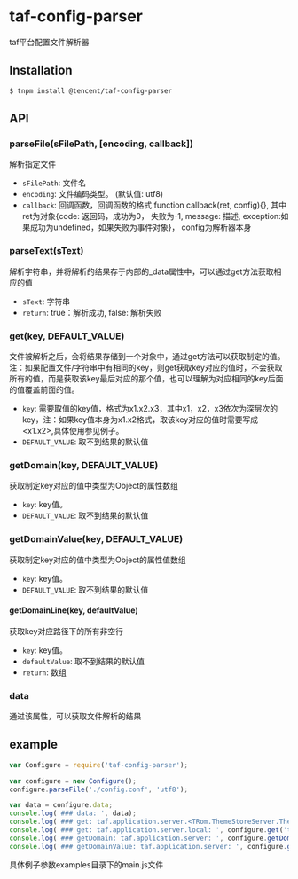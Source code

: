 # taf-config-parser
taf平台配置文件解析器

## Installation
```sh
$ tnpm install @tencent/taf-config-parser
```

## API

### parseFile(sFilePath, [encoding, callback])
解析指定文件
* `sFilePath`: 文件名
* `encoding`: 文件编码类型。 (默认值: utf8)
* `callback`: 回调函数，回调函数的格式 function callback(ret, config){}, 其中ret为对象{code: 返回码，成功为0， 失败为-1, message: 描述, exception:如果成功为undefined，如果失败为事件对象}， config为解析器本身

### parseText(sText)
解析字符串，并将解析的结果存于内部的_data属性中，可以通过get方法获取相应的值
* `sText`: 字符串
* `return`: true：解析成功, false: 解析失败

### get(key, DEFAULT_VALUE)
文件被解析之后，会将结果存储到一个对象中，通过get方法可以获取制定的值。注：如果配置文件/字符串中有相同的key，则get获取key对应的值时，不会获取所有的值，而是获取该key最后对应的那个值，也可以理解为对应相同的key后面的值覆盖前面的值。
* `key`: 需要取值的key值，格式为x1.x2.x3，其中x1，x2，x3依次为深层次的key，注：如果key值本身为x1.x2格式，取该key对应的值时需要写成<x1.x2>,具体使用参见例子。
* `DEFAULT_VALUE`: 取不到结果的默认值

### getDomain(key, DEFAULT_VALUE)
获取制定key对应的值中类型为Object的属性数组
* `key`: key值。
* `DEFAULT_VALUE`: 取不到结果的默认值

### getDomainValue(key, DEFAULT_VALUE)
获取制定key对应的值中类型为Object的属性值数组
* `key`: key值。
* `DEFAULT_VALUE`: 取不到结果的默认值

#### getDomainLine(key, defaultValue)
获取key对应路径下的所有非空行
* `key`: key值。
* `defaultValue`: 取不到结果的默认值
* `return`: 数组

### data
通过该属性，可以获取文件解析的结果

## example

```js
var Configure = require('taf-config-parser');

var configure = new Configure();
configure.parseFile('./config.conf', 'utf8');

var data = configure.data;
console.log('### data: ', data);
console.log('### get: taf.application.server.<TRom.ThemeStoreServer.ThemeStore1ObjAdapter>: ', configure.get("taf.application.server.<TRom.ThemeStoreServer.ThemeStore1ObjAdapter>"));
console.log('### get: taf.application.server.local: ', configure.get('taf.application.server.local'));
console.log('### getDomain: taf.application.server: ', configure.getDomain('taf.application.server'));
console.log('### getDomainValue: taf.application.server: ', configure.getDomainValue('taf.application.server'));
```

具体例子参数examples目录下的main.js文件